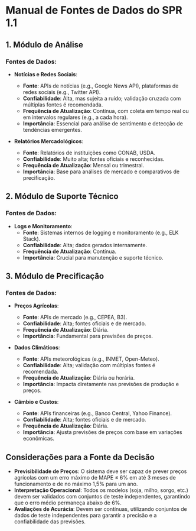 # Manual de Fontes de Dados do SPR 1.1

## 1. Módulo de Análise

### Fontes de Dados:
- **Notícias e Redes Sociais**:
  - **Fonte**: APIs de notícias (e.g., Google News API), plataformas de redes sociais (e.g., Twitter API).
  - **Confiabilidade**: Alta, mas sujeita a ruído; validação cruzada com múltiplas fontes é recomendada.
  - **Frequência de Atualização**: Contínua, com coleta em tempo real ou em intervalos regulares (e.g., a cada hora).
  - **Importância**: Essencial para análise de sentimento e detecção de tendências emergentes.

- **Relatórios Mercadológicos**:
  - **Fonte**: Relatórios de instituições como CONAB, USDA.
  - **Confiabilidade**: Muito alta; fontes oficiais e reconhecidas.
  - **Frequência de Atualização**: Mensal ou trimestral.
  - **Importância**: Base para análises de mercado e comparativos de precificação.

## 2. Módulo de Suporte Técnico

### Fontes de Dados:
- **Logs e Monitoramento**:
  - **Fonte**: Sistemas internos de logging e monitoramento (e.g., ELK Stack).
  - **Confiabilidade**: Alta; dados gerados internamente.
  - **Frequência de Atualização**: Contínua.
  - **Importância**: Crucial para manutenção e suporte técnico.

## 3. Módulo de Precificação

### Fontes de Dados:
- **Preços Agrícolas**:
  - **Fonte**: APIs de mercado (e.g., CEPEA, B3).
  - **Confiabilidade**: Alta; fontes oficiais e de mercado.
  - **Frequência de Atualização**: Diária.
  - **Importância**: Fundamental para previsões de preços.

- **Dados Climáticos**:
  - **Fonte**: APIs meteorológicas (e.g., INMET, Open-Meteo).
  - **Confiabilidade**: Alta; validação com múltiplas fontes é recomendada.
  - **Frequência de Atualização**: Diária ou horária.
  - **Importância**: Impacta diretamente nas previsões de produção e preços.

- **Câmbio e Custos**:
  - **Fonte**: APIs financeiras (e.g., Banco Central, Yahoo Finance).
  - **Confiabilidade**: Alta; fontes oficiais e de mercado.
  - **Frequência de Atualização**: Diária.
  - **Importância**: Ajusta previsões de preços com base em variações econômicas.

## Considerações para a Fonte da Decisão
- **Previsibilidade de Preços**: O sistema deve ser capaz de prever preços agrícolas com um erro máximo de MAPE ≤ 6% em até 3 meses de funcionamento e de no máximo 1,5% para um ano.
- **Interpretação Operacional**: Todos os modelos (soja, milho, sorgo, etc.) devem ser validados com conjuntos de teste independentes, garantindo que o erro médio permaneça abaixo de 6%.
- **Avaliações de Acurácia**: Devem ser contínuas, utilizando conjuntos de dados de teste independentes para garantir a precisão e a confiabilidade das previsões. 